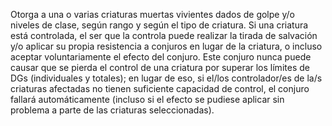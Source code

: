 Otorga a una o varias criaturas muertas vivientes dados de golpe y/o niveles de clase, según rango y según el tipo de criatura. Si una criatura está controlada, el ser que la controla puede realizar la tirada de salvación y/o aplicar su propia resistencia a conjuros en lugar de la criatura, o incluso aceptar voluntariamente el efecto del conjuro.
Este conjuro nunca puede causar que se pierda el control de una criatura por superar los límites de DGs (individuales y totales); en lugar de eso, si el/los controlador/es de la/s criaturas afectadas no tienen suficiente capacidad de control, el conjuro fallará automáticamente (incluso si el efecto se pudiese aplicar sin problema a parte de las criaturas seleccionadas).
